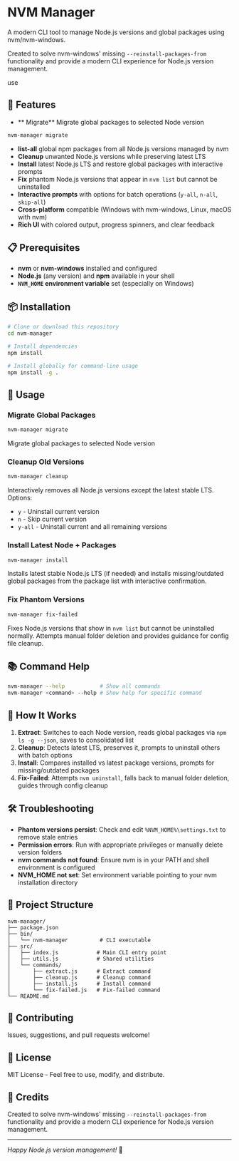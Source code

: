 
# NVM Manager

A modern CLI tool to manage Node.js versions and global packages using nvm/nvm-windows.

Created to solve nvm-windows' missing `--reinstall-packages-from` functionality and provide a modern CLI experience for Node.js version management.

use

## 🚀 Features

- ** Migrate** Migrate global packages to selected Node version

```bash
nvm-manager migrate
```

- **list-all** global npm packages from all Node.js versions managed by nvm
- **Cleanup** unwanted Node.js versions while preserving latest LTS
- **Install** latest Node.js LTS and restore global packages with interactive prompts  
- **Fix** phantom Node.js versions that appear in `nvm list` but cannot be uninstalled
- **Interactive prompts** with options for batch operations (`y-all`, `n-all`, `skip-all`)
- **Cross-platform** compatible (Windows with nvm-windows, Linux, macOS with nvm)
- **Rich UI** with colored output, progress spinners, and clear feedback

## 📋 Prerequisites

- **nvm** or **nvm-windows** installed and configured
- **Node.js** (any version) and **npm** available in your shell
- **`NVM_HOME` environment variable** set (especially on Windows)

## 📦 Installation

```bash
# Clone or download this repository
cd nvm-manager

# Install dependencies
npm install

# Install globally for command-line usage
npm install -g .
```

## 🎯 Usage

### Migrate Global Packages
```bash
nvm-manager migrate
```
Migrate global packages to selected Node version

### Cleanup Old Versions
```bash
nvm-manager cleanup
```
Interactively removes all Node.js versions except the latest stable LTS. Options:
- `y` - Uninstall current version
- `n` - Skip current version
- `y-all` - Uninstall current and all remaining versions

### Install Latest Node + Packages
```bash
nvm-manager install
```
Installs latest stable Node.js LTS (if needed) and installs missing/outdated global packages from the package list with interactive confirmation.

### Fix Phantom Versions
```bash
nvm-manager fix-failed
```
Fixes Node.js versions that show in `nvm list` but cannot be uninstalled normally. Attempts manual folder deletion and provides guidance for config file cleanup.

## 📚 Command Help

```bash
nvm-manager --help           # Show all commands
nvm-manager <command> --help # Show help for specific command  
```

## 🔧 How It Works

1. **Extract**: Switches to each Node version, reads global packages via `npm ls -g --json`, saves to consolidated list
2. **Cleanup**: Detects latest LTS, preserves it, prompts to uninstall others with batch options
3. **Install**: Compares installed vs latest package versions, prompts for missing/outdated packages  
4. **Fix-Failed**: Attempts `nvm uninstall`, falls back to manual folder deletion, guides through config cleanup

## 🛠️ Troubleshooting

- **Phantom versions persist**: Check and edit `%NVM_HOME%\settings.txt` to remove stale entries
- **Permission errors**: Run with appropriate privileges or manually delete version folders
- **nvm commands not found**: Ensure nvm is in your PATH and shell environment is configured
- **NVM_HOME not set**: Set environment variable pointing to your nvm installation directory

## 📁 Project Structure

```
nvm-manager/
├── package.json
├── bin/
│   └── nvm-manager          # CLI executable
├── src/  
│   ├── index.js            # Main CLI entry point
│   ├── utils.js            # Shared utilities
│   └── commands/
│       ├── extract.js      # Extract command
│       ├── cleanup.js      # Cleanup command  
│       ├── install.js      # Install command
│       └── fix-failed.js   # Fix-failed command
└── README.md
```

## 🤝 Contributing

Issues, suggestions, and pull requests welcome!

## 📄 License

MIT License - Feel free to use, modify, and distribute.

## 🙏 Credits

Created to solve nvm-windows' missing `--reinstall-packages-from` functionality and provide a modern CLI experience for Node.js version management.

---

*Happy Node.js version management!* 🚀

